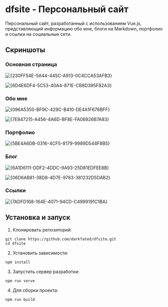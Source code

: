 # dfsite - Персональный сайт

Персональный сайт, разработанный с использованием Vue.js, представляющий информацию обо мне, блоги на Markdown, портфолио и ссылки на социальные сети.

## Скриншоты
### Основная страница
![{230FF54E-5A44-445C-A913-0C4CCA53AFB3}](https://github.com/user-attachments/assets/417724d8-eac1-4a7a-acbf-1ef3b848e811)

![{6D4E6DF4-5C53-40A4-871E-CB8D395F82A3}](https://github.com/user-attachments/assets/6b8654e5-8c21-4a80-9adb-71c6ead2cd7f)
### Обо мне
![{096A5350-BF9C-429C-B410-DE4A1F676BFF}](https://github.com/user-attachments/assets/5d31f33a-4f75-48d9-8a80-25f39b37e0cf)

![{7E847215-A456-4A6D-BF8E-FA06926B7A83}](https://github.com/user-attachments/assets/aeb50743-79f4-4a5e-a2c6-104affa9574d)
### Портфолио
![{5BE4A6DB-0316-4CF5-8179-9989D544F8B5}](https://github.com/user-attachments/assets/d0aa1942-d417-4261-aa45-928d384cf587)
### Блог
![{6A1D6111-DDF2-4DDC-9A93-25D81EDFEE8B}](https://github.com/user-attachments/assets/3cb900ea-5754-4bf4-a2d1-b502eb2e653f)

![{06D6AB81-38D8-4D7E-9783-381232D5DAB2}](https://github.com/user-attachments/assets/eedb7e8a-f69a-4adb-b1d1-6899aa205ba2)
### Ссылки
![{7ADFD168-164E-4071-94CD-C4999191C1BA}](https://github.com/user-attachments/assets/92f08eeb-dec3-46e6-aea5-78e0db2f7e19)

## Установка и запуск

1. Клонировать репозиторий:

```
git clone https://github.com/darkfated/dfsite.git
cd dfsite
```

2. Установить зависимости:

```
npm install
```

3. Запустить сервер разработки:

```
npm run serve
```

4. Для сборки проекта:

```
npm run build
```
